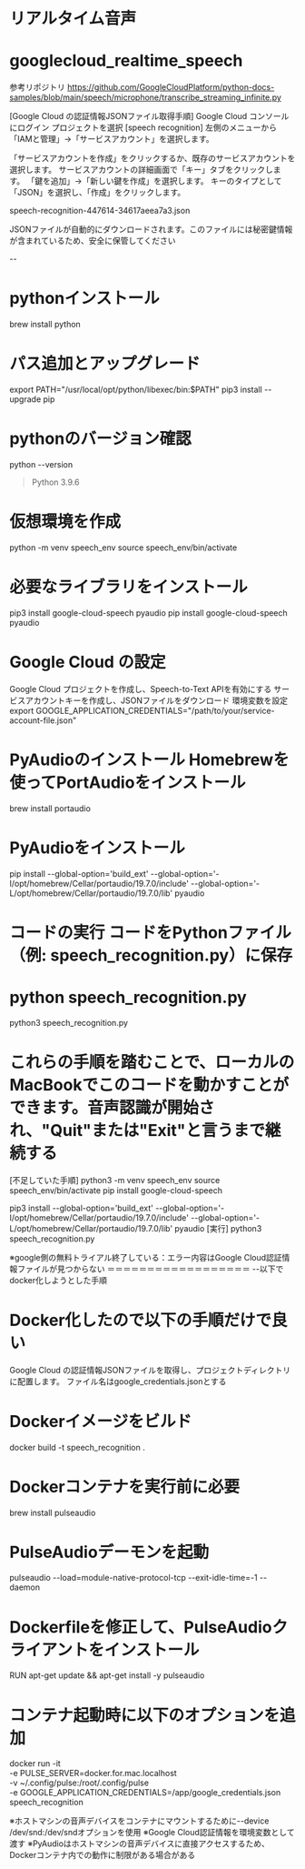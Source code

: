 # リアルタイム音声

# googlecloud_realtime_speech
参考リポジトリ
https://github.com/GoogleCloudPlatform/python-docs-samples/blob/main/speech/microphone/transcribe_streaming_infinite.py

[Google Cloud の認証情報JSONファイル取得手順]
Google Cloud コンソールにログイン
プロジェクトを選択  [speech recognition]
左側のメニューから「IAMと管理」→「サービスアカウント」を選択します。

「サービスアカウントを作成」をクリックするか、既存のサービスアカウントを選択します。
サービスアカウントの詳細画面で「キー」タブをクリックします。
「鍵を追加」→「新しい鍵を作成」を選択します。
キーのタイプとして「JSON」を選択し、「作成」をクリックします。

speech-recognition-447614-34617aeea7a3.json

JSONファイルが自動的にダウンロードされます。このファイルには秘密鍵情報が含まれているため、安全に保管してください

--
# pythonインストール
brew install python

# パス追加とアップグレード
export PATH="/usr/local/opt/python/libexec/bin:$PATH"
pip3 install --upgrade pip

# pythonのバージョン確認
python --version
> Python 3.9.6

# 仮想環境を作成
python -m venv speech_env
source speech_env/bin/activate

# 必要なライブラリをインストール
pip3 install google-cloud-speech pyaudio
pip install google-cloud-speech pyaudio

# Google Cloud の設定
Google Cloud プロジェクトを作成し、Speech-to-Text APIを有効にする
サービスアカウントキーを作成し、JSONファイルをダウンロード
環境変数を設定
export GOOGLE_APPLICATION_CREDENTIALS="/path/to/your/service-account-file.json"

# PyAudioのインストール Homebrewを使ってPortAudioをインストール
brew install portaudio

# PyAudioをインストール
pip install --global-option='build_ext' --global-option='-I/opt/homebrew/Cellar/portaudio/19.7.0/include' --global-option='-L/opt/homebrew/Cellar/portaudio/19.7.0/lib' pyaudio

# コードの実行 コードをPythonファイル（例: speech_recognition.py）に保存
# python speech_recognition.py
python3 speech_recognition.py

# これらの手順を踏むことで、ローカルのMacBookでこのコードを動かすことができます。音声認識が開始され、"Quit"または"Exit"と言うまで継続する

[不足していた手順]
python3 -m venv speech_env
source speech_env/bin/activate
pip install google-cloud-speech

pip3 install --global-option='build_ext' --global-option='-I/opt/homebrew/Cellar/portaudio/19.7.0/include' --global-option='-L/opt/homebrew/Cellar/portaudio/19.7.0/lib' pyaudio
[実行]
python3 speech_recognition.py

※google側の無料トライアル終了している：エラー内容はGoogle Cloud認証情報ファイルが見つからない
＝＝＝＝＝＝＝＝＝＝＝＝＝＝＝＝＝＝
--以下でdocker化しようとした手順
# Docker化したので以下の手順だけで良い
Google Cloud の認証情報JSONファイルを取得し、プロジェクトディレクトリに配置します。
ファイル名はgoogle_credentials.jsonとする

# Dockerイメージをビルド
docker build -t speech_recognition .

# Dockerコンテナを実行前に必要
brew install pulseaudio

# PulseAudioデーモンを起動
pulseaudio --load=module-native-protocol-tcp --exit-idle-time=-1 --daemon

# Dockerfileを修正して、PulseAudioクライアントをインストール
RUN apt-get update && apt-get install -y pulseaudio

# コンテナ起動時に以下のオプションを追加
docker run -it \
  -e PULSE_SERVER=docker.for.mac.localhost \
  -v ~/.config/pulse:/root/.config/pulse \
  -e GOOGLE_APPLICATION_CREDENTIALS=/app/google_credentials.json \
  speech_recognition


※ホストマシンの音声デバイスをコンテナにマウントするために--device /dev/snd:/dev/sndオプションを使用
※Google Cloud認証情報を環境変数として渡す
※PyAudioはホストマシンの音声デバイスに直接アクセスするため、Dockerコンテナ内での動作に制限がある場合がある


